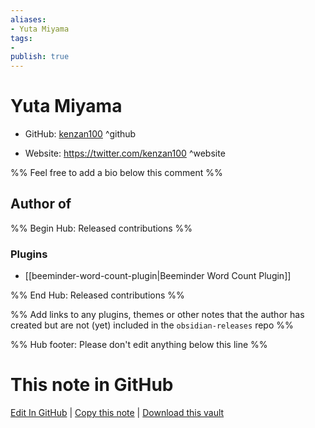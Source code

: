 ```yaml
---
aliases:
- Yuta Miyama
tags:
- 
publish: true
---
```


# Yuta Miyama

- GitHub: [kenzan100](https://github.com/kenzan100/) ^github
<!-- - Discord: `@` ^discord-->
- Website: <https://twitter.com/kenzan100> ^website
<!-- - [[Publish sites|Publish site]]: ^publish-->

%% Feel free to add a bio below this comment %%


## Author of

%% Begin Hub: Released contributions %%
### Plugins
- [[beeminder-word-count-plugin|Beeminder Word Count Plugin]]

%% End Hub: Released contributions %%

%% Add links to any plugins, themes or other notes that the author has created but are not (yet) included in the `obsidian-releases` repo %%

<!--
### Unlisted plugins
-->

<!--
### Others
-->

<!--
## Sponsor this author

- [[GitHub sponsors]]: [Sponsor @kenzan100 on GitHub Sponsors](https://github.com/sponsors/kenzan100) ^github-sponsor
- [[Buy me a coffee]]: ^buy-me-a-coffee
- [[PayPal]]: ^paypal
- [[Patreon]]: ^patreon

-->

<!--
## Follow this author

- [[YouTube Channels|On YouTube]]: ^youtube
- Twitter: ^twitter
- ...
-->

%% Hub footer: Please don't edit anything below this line %%

# This note in GitHub

<span class="git-footer">[Edit In GitHub](https://github.dev/obsidian-community/obsidian-hub/blob/main/01%20-%20Community/People/kenzan100.md "git-hub-edit-note") | [Copy this note](https://raw.githubusercontent.com/obsidian-community/obsidian-hub/main/01%20-%20Community/People/kenzan100.md "git-hub-copy-note") | [Download this vault](https://github.com/obsidian-community/obsidian-hub/archive/refs/heads/main.zip "git-hub-download-vault") </span>
